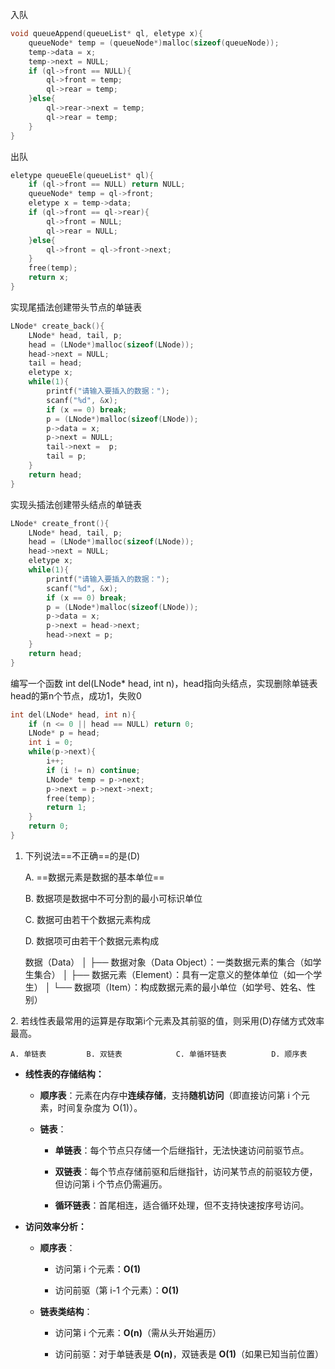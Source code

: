 
入队
```c
void queueAppend(queueList* ql, eletype x){
	queueNode* temp = (queueNode*)malloc(sizeof(queueNode));
	temp->data = x;
	temp->next = NULL;
	if (ql->front == NULL){
		ql->front = temp;
		ql->rear = temp;
	}else{
		ql->rear->next = temp;
		ql->rear = temp;
	}
}
```
出队
```c
eletype queueEle(queueList* ql){
	if (ql->front == NULL) return NULL;
	queueNode* temp = ql->front;
	eletype x = temp->data;
	if (ql->front == ql->rear){
		ql->front = NULL;
		ql->rear = NULL;
	}else{
		ql->front = ql->front->next;
	}
	free(temp);
	return x;	
}
```

实现尾插法创建带头节点的单链表
```c
LNode* create_back(){
	LNode* head, tail, p;
	head = (LNode*)malloc(sizeof(LNode));
	head->next = NULL;
	tail = head;
	eletype x;
	while(1){
		printf("请输入要插入的数据：");
		scanf("%d", &x);
		if (x == 0) break;
		p = (LNode*)malloc(sizeof(LNode));
		p->data = x;
		p->next = NULL;
		tail->next =  p;
		tail = p;
	}
	return head;
}
```

实现头插法创建带头结点的单链表
```c
LNode* create_front(){
	LNode* head, tail, p;
	head = (LNode*)malloc(sizeof(LNode));
	head->next = NULL;
	eletype x;
	while(1){
		printf("请输入要插入的数据：");
		scanf("%d", &x);
		if (x == 0) break;
		p = (LNode*)malloc(sizeof(LNode));
		p->data = x;
		p->next = head->next;
		head->next = p;
	}
	return head;
}
```
编写一个函数 int del(LNode* head, int n)，head指向头结点，实现删除单链表head的第n个节点，成功1，失败0
```c
int del(LNode* head, int n){
	if (n <= 0 || head == NULL) return 0;
	LNode* p = head;
	int i = 0;
	while(p->next){
		i++;
		if (i != n) continue;
		LNode* temp = p->next;
		p->next = p->next->next;
		free(temp);
		return 1;
	}
	return 0;
}
```

1. 下列说法==不正确==的是(D)

	A. ==数据元素是数据的基本单位==  
	
	B. 数据项是数据中不可分割的最小可标识单位
	
	C. 数据可由若干个数据元素构成
	
	D. 数据项可由若干个数据元素构成

	数据（Data）
	│
	├── 数据对象（Data Object）：一类数据元素的集合（如学生集合）
	│
	├── 数据元素（Element）：具有一定意义的整体单位（如一个学生）
	│
	└── 数据项（Item）：构成数据元素的最小单位（如学号、姓名、性别）

2. 若线性表最常用的运算是存取第i个元素及其前驱的值，则采用(D)存储方式效率最高。

	A. 单链表         B. 双链表            C. 单循环链表          D. 顺序表

- **线性表的存储结构：**
    
    - **顺序表**：元素在内存中**连续存储**，支持**随机访问**（即直接访问第 i 个元素，时间复杂度为 O(1)）。
        
    - **链表**：
        
        - **单链表**：每个节点只存储一个后继指针，无法快速访问前驱节点。
            
        - **双链表**：每个节点存储前驱和后继指针，访问某节点的前驱较方便，但访问第 i 个节点仍需遍历。
            
        - **循环链表**：首尾相连，适合循环处理，但不支持快速按序号访问。
            
- **访问效率分析：**
    
    - **顺序表**：
        
        - 访问第 i 个元素：**O(1)**
            
        - 访问前驱（第 i-1 个元素）：**O(1)**
            
    - **链表类结构**：
        
        - 访问第 i 个元素：**O(n)**（需从头开始遍历）
            
        - 访问前驱：对于单链表是 **O(n)**，双链表是 **O(1)**（如果已知当前位置）